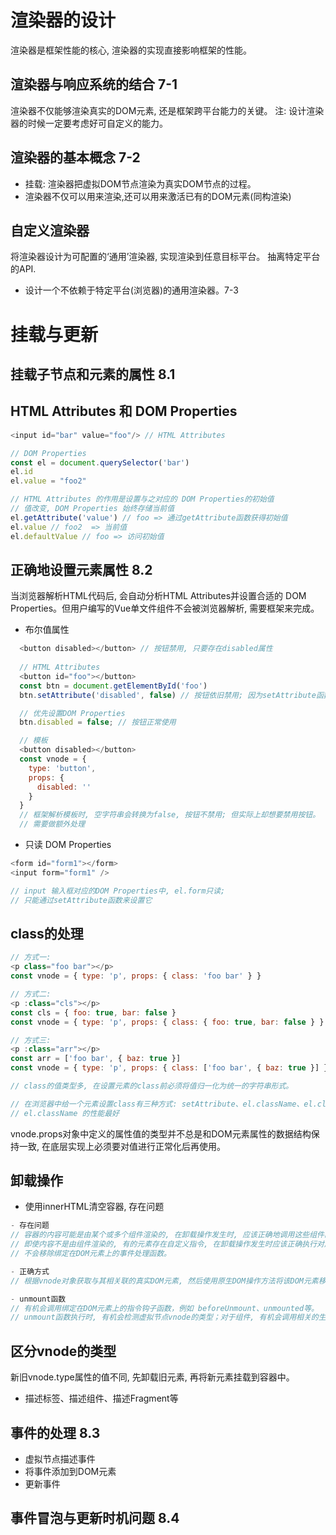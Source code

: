 
# 渲染器的设计
渲染器是框架性能的核心, 渲染器的实现直接影响框架的性能。

## 渲染器与响应系统的结合 7-1
渲染器不仅能够渲染真实的DOM元素, 还是框架跨平台能力的关键。
注: 设计渲染器的时候一定要考虑好可自定义的能力。

## 渲染器的基本概念 7-2
* 挂载: 渲染器把虚拟DOM节点渲染为真实DOM节点的过程。
* 渲染器不仅可以用来渲染,还可以用来激活已有的DOM元素(同构渲染)

## 自定义渲染器
将渲染器设计为可配置的‘通用’渲染器, 实现渲染到任意目标平台。
抽离特定平台的API.
- 设计一个不依赖于特定平台(浏览器)的通用渲染器。7-3

# 挂载与更新

## 挂载子节点和元素的属性 8.1

## HTML Attributes 和 DOM Properties
```js
<input id="bar" value="foo"/> // HTML Attributes

// DOM Properties
const el = document.querySelector('bar')
el.id
el.value = "foo2"

// HTML Attributes 的作用是设置与之对应的 DOM Properties的初始值
// 值改变, DOM Properties 始终存储当前值
el.getAttribute('value') // foo => 通过getAttribute函数获得初始值
el.value // foo2  => 当前值
el.defaultValue // foo => 访问初始值
```

## 正确地设置元素属性 8.2
当浏览器解析HTML代码后, 会自动分析HTML Attributes并设置合适的 DOM Properties。但用户编写的Vue单文件组件不会被浏览器解析, 需要框架来完成。
* 布尔值属性
```js
  <button disabled></button> // 按钮禁用, 只要存在disabled属性
  
  // HTML Attributes
  <button id="foo"></button>
  const btn = document.getElementById('foo')
  btn.setAttribute('disabled', false) // 按钮依旧禁用; 因为setAttribute函数设置的值总是会被字符串化，等价于 btn.setAttribute('disabled', 'false')

  // 优先设置DOM Properties
  btn.disabled = false; // 按钮正常使用

  // 模板
  <button disabled></button>
  const vnode = {
    type: 'button',
    props: {
      disabled: ''
    }
  }
  // 框架解析模板时, 空字符串会转换为false, 按钮不禁用; 但实际上却想要禁用按钮。
  // 需要做额外处理
```
* 只读 DOM Properties
```js
<form id="form1"></form>
<input form="form1" />

// input 输入框对应的DOM Properties中, el.form只读;
// 只能通过setAttribute函数来设置它
```

## class的处理
```js
// 方式一: 
<p class="foo bar"></p>
const vnode = { type: 'p', props: { class: 'foo bar' } }

// 方式二:
<p :class="cls"></p>
const cls = { foo: true, bar: false }
const vnode = { type: 'p', props: { class: { foo: true, bar: false } } }

// 方式三:
<p :class="arr"></p>
const arr = ['foo bar', { baz: true }]
const vnode = { type: 'p', props: { class: ['foo bar', { baz: true }] } }

// class的值类型多, 在设置元素的class前必须将值归一化为统一的字符串形式。

// 在浏览器中给一个元素设置class有三种方式: setAttribute、el.className、el.classList
// el.className 的性能最好
```

vnode.props对象中定义的属性值的类型并不总是和DOM元素属性的数据结构保持一致, 在底层实现上必须要对值进行正常化后再使用。

## 卸载操作
* 使用innerHTML清空容器, 存在问题
```js
- 存在问题
// 容器的内容可能是由某个或多个组件渲染的, 在卸载操作发生时, 应该正确地调用这些组件的beforeUnmount、unmounted等生命周期函数。
// 即使内容不是由组件渲染的, 有的元素存在自定义指令, 在卸载操作发生时应该正确执行对应的指令钩子函数。
// 不会移除绑定在DOM元素上的事件处理函数。

- 正确方式
// 根据vnode对象获取与其相关联的真实DOM元素, 然后使用原生DOM操作方法将该DOM元素移除。

- unmount函数
// 有机会调用绑定在DOM元素上的指令钩子函数，例如 beforeUnmount、unmounted等。
// unmount函数执行时, 有机会检测虚拟节点vnode的类型；对于组件, 有机会调用相关的生命周期函数。
```

## 区分vnode的类型
新旧vnode.type属性的值不同, 先卸载旧元素, 再将新元素挂载到容器中。
- 描述标签、描述组件、描述Fragment等

## 事件的处理 8.3
- 虚拟节点描述事件
- 将事件添加到DOM元素
- 更新事件

## 事件冒泡与更新时机问题 8.4

